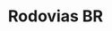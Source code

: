 ---
layout: project
category: project
images: ["rodovias1.png", "rodovias2.png"]
work: "UX & UI design - Development"
title: "Rodovias BR"
desc: "Government project to show open data on accidents in highways in Brazil"
website: "http://rodovias.herokuapp.com"
cover: "rodoviaslogo.png"
class: "second"
link: "rodovias.html"
name: "rodovias"
---